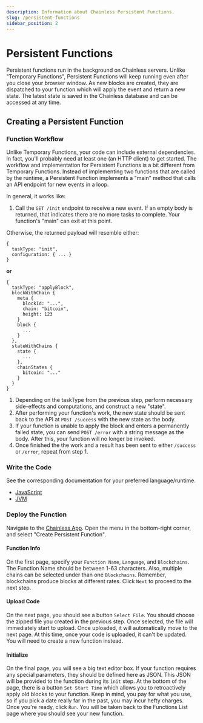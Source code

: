 ```yaml
---
description: Information about Chainless Persistent Functions.
slug: /persistent-functions
sidebar_position: 2
---
```


# Persistent Functions
Persistent functions run in the background on Chainless servers.  Unlike "Temporary Functions", Persistent Functions will keep running even after you close your browser window.  As new blocks are created, they are dispatched to your function which will apply the event and return a new state.  The latest state is saved in the Chainless database and can be accessed at any time.

## Creating a Persistent Function

### Function Workflow
Unlike Temporary Functions, your code can include external dependencies.  In fact, you'll probably need at least one (an HTTP client) to get started.  The workflow and implementation for Persistent Functions is a bit different from Temporary Functions.  Instead of implementing two functions that are called by the runtime, a Persistent Function implements a "main" method that calls an API endpoint for new events in a loop.

In general, it works like:
1. Call the `GET /init` endpoint to receive a new event.
  If an empty body is returned, that indicates there are no more tasks to complete.  Your function's "main" can exit at this point.

  Otherwise, the returned payload will resemble either:
  ```
  {
    taskType: "init",
    configuration: { ... }
  }
  ```
  **or**
  ```
  {
    taskType: "applyBlock",
    blockWithChain {
      meta {
        blockId: "...",
        chain: "bitcoin",
        height: 123
      }
      block {
        ...
      }
    },
    stateWithChains {
      state {
        ...
      },
      chainStates {
        bitcoin: "..."
      }
    }
  }
  ```
1. Depending on the taskType from the previous step, perform necessary side-effects and computations, and construct a new "state".
1. After performing your function's work, the new state should be sent back to the API at `POST /success` with the new state as the body.
1. If your function is unable to apply the block and enters a permanently failed state, you can send `POST /error` with a string message as the body.  After this, your function will no longer be invoked.
1. Once finished the the work and a result has been sent to either `/success` or `/error`, repeat from step 1.

### Write the Code
See the corresponding documentation for your preferred language/runtime.
- [JavaScript](persistent-functions/javascript)
- [JVM](persistent-functions/jvm)

### Deploy the Function
Navigate to the [Chainless App](https://app.chainless.dev).  Open the menu in the bottom-right corner, and select "Create Persistent Function".

#### Function Info
On the first page, specify your `Function Name`, `Language`, and `Blockchains`.
The Function Name should be between 1-63 characters. Also, multiple chains can be selected under than one `Blockchains`. Remember, blockchains produce blocks at different rates. Click `Next` to proceed to the next step.

#### Upload Code
On the next page, you should see a button `Select File`.  You should choose the zipped file you created in the previous step.  Once selected, the file will immediately start to upload.  Once uploaded, it will automatically move to the next page.  At this time, once your code is uploaded, it can't be updated.  You will need to create a new function instead.

#### Initialize
On the final page, you will see a big text editor box.  If your function requires any special parameters, they should be defined here as JSON.  This JSON will be provided to the function during its `init` step.  At the bottom of the page, there is a button `Set Start Time` which allows you to retroactively apply old blocks to your function.  Keep in mind, you pay for what you use, so if you pick a date really far in the past, you may incur hefty charges.  Once you're ready, click `Run`.  You will be taken back to the Functions List page where you should see your new function.